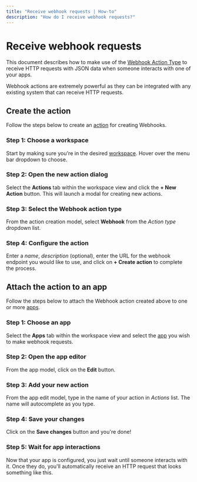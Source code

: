 ```yaml
---
title: "Receive webhook requests | How-to"
description: "How do I receive webhook requests?"
---
```


# Receive webhook requests

This document describes how to make use of the [Webhook Action Type](/reference/action-types/webhook/) to receive HTTP requests with JSON data when someone interacts with one of your apps.

Webhook actions are extremely powerful as they can be integrated with any existing system that can receive HTTP requests.

## Create the action

Follow the steps below to create an [action](/reference/actions/) for creating Webhooks.

### Step 1: Choose a workspace

Start by making sure you're in the desired [workspace](/reference/workspaces/). Hover over the menu bar dropdown to choose.

<CaptionedImage
  src="/images/navigation/choose-workspace-dropdown.png"
  alt="An expanded dropdown containing a list of available workspaces in the Routegy admin app"
  width="90%"
/>

### Step 2: Open the new action dialog

Select the **Actions** tab within the workspace view and click the **+ New Action** button. This will launch a modal for creating new actions.

<CaptionedImage
  src="/images/how-tos/create-new-action.png"
  alt="Highlighting the actions tab and 'New action' button within the Routegy admin app"
  width="90%"
/>

### Step 3: Select the Webhook action type

From the action creation model, select **Webhook** from the _Action type_ dropdown list.

<CaptionedImage
  src="/images/modals/office-create-action-webhook.png"
  alt="An expanded dropdown containing a list of available action types with 'Webhook' highlighted in the Routegy admin app"
  width="70%"
/>

### Step 4: Configure the action

Enter a _name_, _description_ (optional), enter the URL for the webhook endpoint you would like to use, and click on **+ Create action** to complete the process.

<CaptionedImage
  src="/images/modals/office-create-action-webhook-filled.png"
  alt="A configured webhook action in the 'New action' dialog with the 'Create action' button highlighted in the Routegy admin app"
  width="70%"
/>

## Attach the action to an app

Follow the steps below to attach the Webhook action created above to one or more [apps](/reference/apps/).


### Step 1: Choose an app

Select the **Apps** tab within the workspace view and select the [app](/reference/apps/) you wish to make webhook requests.

<CaptionedImage
  src="/images/how-tos/edit-app.png"
  alt="Highlighting the Apps tab and selection of a 'Coffee machine' app within the Routegy admin app"
  width="90%"
/>

### Step 2: Open the app editor

From the app model, click on the **Edit** button.

<CaptionedImage
  src="/images/modals/personal-office-coffee-machine-edit-app.png"
  alt="A 'Coffee machine' app in the app editor with the Edit button highlighted in the Routegy admin app"
  width="70%"
/>

### Step 3: Add your new action

From the app edit model, type in the name of your action in _Actions_ list. The name will autocomplete as you type.

<CaptionedImage
  src="/images/modals/personal-office-coffee-machine-edit-app-actions-webhook.png"
  alt="The webhook action being added to a 'Coffee machine' app using the app editor in the Routegy admin app"
  width="70%"
/>

### Step 4: Save your changes

Click on the **Save changes** button and you're done!

<CaptionedImage
  src="/images/modals/personal-office-coffee-machine-edit-app-actions-webhook-save.png"
  alt="Highlighting the 'Save changes' button in the app editor in the Routegy admin app"
  width="70%"
/>

### Step 5: Wait for app interactions

Now that your app is configured, you just wait until someone interacts with it. Once they do, you'll automatically receive an HTTP request that looks something like this.

<CaptionedImage
  src="/images/actions/personal-office-coffee-machine-webhook.png"
  alt="A JSON payload POSTed by an interaction with a Routegy app named 'Coffee machine' using the webhook action defined earlier in this tutorial"
  width="90%"
/>
